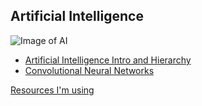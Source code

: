 ## Artificial Intelligence

![Image of AI](http://cs231n.github.io/assets/nn1/neuron_model.jpeg?)

- [Artificial Intelligence Intro and Hierarchy](part1.md)
- [Convolutional Neural Networks](part2.md)



[Resources I'm using](resources.md)

